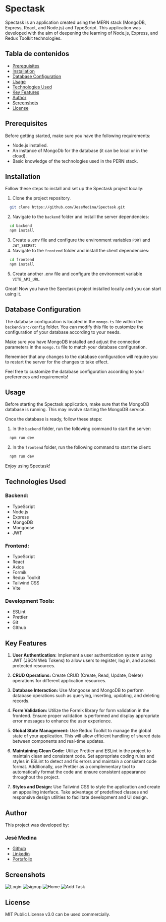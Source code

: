 # Spectask

Spectask is an application created using the MERN stack (MongoDB, Express,
React, and Node.js) and TypeScript. This application was developed with the aim
of deepening the learning of Node.js, Express, and Redux Toolkit technologies.

## Tabla de contenidos

- [Prerequisites](#prerequisites)
- [Installation](#installation)
- [Database Configuration](#database-configuration)
- [Usage](#usage)
- [Technologies Used](#technologies-used)
- [Key Features](#key-features)
- [Author](#author)
- [Screenshots](#screenshots)
- [License](#license)

## Prerequisites

Before getting started, make sure you have the following requirements:

- Node.js installed.
- An instance of MongoDb for the database (it can be local or in the cloud).
- Basic knowledge of the technologies used in the PERN stack.

## Installation

Follow these steps to install and set up the Spectask project locally:

1. Clone the project repository.

```sh
  git clone https://github.com/JeseMedina/Spectask.git
```

2. Navigate to the `backend` folder and install the server dependencies:

```sh
  cd backend
  npm install
```

3. Create a .env file and configure the environment variables `PORT` and
   `JWT_SECRET`:
4. Navigate to the `frontend` folder and install the client dependencies:

```bash
  cd frontend
  npm install
```

5. Create another .env file and configure the environment variable
   `VITE_API_URL`.

Great! Now you have the Spectask project installed locally and you can start
using it.

## Database Configuration

The database configuration is located in the `mongo.ts` file within the
`backend/src/config` folder. You can modify this file to customize the
configuration of your database according to your needs.

Make sure you have MongoDB installed and adjust the connection parameters in the
`mongo.ts` file to match your database configuration.

Remember that any changes to the database configuration will require you to
restart the server for the changes to take effect.

Feel free to customize the database configuration according to your preferences
and requirements!

## Usage

Before starting the Spectask application, make sure that the MongoDB database is
running. This may involve starting the MongoDB service.

Once the database is ready, follow these steps:

1. In the `backend` folder, run the following command to start the server:

```bash
  npm run dev
```

2. In the `frontend` folder, run the following command to start the client:

```bash
  npm run dev
```

Enjoy using Spectask!

## Technologies Used

### Backend:

- TypeScript
- Node.js
- Express
- MongoDB
- Mongoose
- JWT

### Frontend:

- TypeScript
- React
- Axios
- Formik
- Redux Toolkit
- Tailwind CSS
- Vite

### Development Tools:

- ESLint
- Prettier
- Git
- GIthub

## Key Features

1. **User Authentication:** Implement a user authentication system using JWT
   (JSON Web Tokens) to allow users to register, log in, and access protected
   resources.

2. **CRUD Operations:** Create CRUD (Create, Read, Update, Delete) operations
   for different application resources.

3. **Database Interaction:** Use Mongoose and MongoDB to perform database
   operations such as querying, inserting, updating, and deleting records.

4. **Form Validation:** Utilize the Formik library for form validation in the
   frontend. Ensure proper validation is performed and display appropriate error
   messages to enhance the user experience.

5. **Global State Management:** Use Redux Toolkit to manage the global state of
   your application. This will allow efficient handling of shared data between
   components and real-time updates.

6. **Maintaining Clean Code:** Utilize Prettier and ESLint in the project to
   maintain clean and consistent code. Set appropriate coding rules and styles
   in ESLint to detect and fix errors and maintain a consistent code format.
   Additionally, use Prettier as a complementary tool to automatically format
   the code and ensure consistent appearance throughout the project.

7. **Styles and Design:** Use Tailwind CSS to style the application and create
   an appealing interface. Take advantage of predefined classes and responsive
   design utilities to facilitate development and UI design.

## Author

This project was developed by:

### Jesé Medina

- [Github](https://github.com/JeseMedina/)
- [Linkedin](https://www.linkedin.com/in/jesemedina/)
- [Portafolio](https://jesemedina.netlify.app/)

## Screenshots

![Login](https://github.com/JeseMedina/Spectask/blob/main/img/login.jpg?raw=true)
![signup](https://github.com/JeseMedina/Spectask/blob/main/img/signup.jpg?raw=true)
![Home](https://github.com/JeseMedina/Spectask/blob/main/img/home.jpg?raw=true)
![Add Task](https://github.com/JeseMedina/Spectask/blob/main/img/addtask.jpg?raw=true)

## License

MIT Public License v3.0 can be used commercially.
